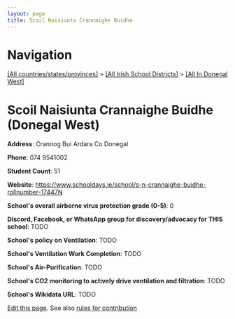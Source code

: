 ```yaml
---
layout: page
title: Scoil Naisiunta Crannaighe Buidhe
---
```

# Navigation

[[All countries/states/provinces]](../../..) > [[All Irish School Districts]](../..) > [[All In Donegal West]](..)

# Scoil Naisiunta Crannaighe Buidhe (Donegal West)

**Address**: Crannog Bui Ardara Co Donegal

**Phone**: 074 9541002

**Student Count**: 51

**Website**: <https://www.schooldays.ie/school/s-n-crannaighe-buidhe-rollnumber-17447N>

**School's overall airborne virus protection grade (0-5)**: 0

**Discord, Facebook, or WhatsApp group for discovery/advocacy for THIS school**: TODO

**School's policy on Ventilation**: TODO

**School's Ventilation Work Completion**: TODO

**School's Air-Purification**: TODO

**School's CO2 monitoring to actively drive ventilation and filtration**: TODO

**School's Wikidata URL**: TODO


[Edit this page](https://github.com/ventilate-schools/Ireland/edit/main/./Donegal_West/Scoil_Naisiunta_Crannaighe_Buidhe.md). See also [rules for contribution](../../../contribution-rules/)